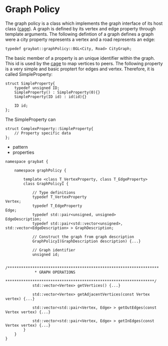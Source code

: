 Graph Policy
============

[cage]:utils/doxygen/cage.md

The graph policy is a class which implements the graph interface of
its host class ([cage]). A graph is defined by its vertex and
edge property through template arguments. The following defintion
of a graph defines a graph were a city property represents a vertex
and a road represents an edge:

~~~~~~~~~~~~~~~~~~~~~~~~~~~~~~~~~~~~~~~~~~~~~~~~~~~~~~~~~~~~~~~~~~~{.cc}
typedef graybat::graphPolicy::BGL<City, Road> CityGraph;
~~~~~~~~~~~~~~~~~~~~~~~~~~~~~~~~~~~~~~~~~~~~~~~~~~~~~~~~~~~~~~~~~~~~

The basic member of a property is an unique identifier within the
graph.  This id is used by the [cage] to map vertices to peers.  The
following property is a very simple and basic proptert for edges and
vertex. Therefore, it is called SimpleProperty:
~~~~~~~~~~~~~~~~~~~~~~~~~~~~~~~~~~~~~~~~~~~~~~~~~~~~~~~~~~~~~~~~~~~{.cc}
struct SimpleProperty{
    typedef unsigned ID;
    SimpleProperty() : SimpleProperty(0){}
    SimpleProperty(ID id) : id(id){}

    ID id;
};

~~~~~~~~~~~~~~~~~~~~~~~~~~~~~~~~~~~~~~~~~~~~~~~~~~~~~~~~~~~~~~~~~~~~

The SimpleProperty can 
~~~~~~~~~~~~~~~~~~~~~~~~~~~~~~~~~~~~~~~~~~~~~~~~~~~~~~~~~~~~~~~~~~~{.cc}
struct ComplexProperty::SimpleProperty{
	// Property specific data
};

~~~~~~~~~~~~~~~~~~~~~~~~~~~~~~~~~~~~~~~~~~~~~~~~~~~~~~~~~~~~~~~~~~~~



* pattern
* properties

~~~~~~~~~~~~~~~~~~~~~~~~~~~~~~~~~~~~~~~~~~~~~~~~~~~~~~~~~~~~~~~~~~~~{.cc}
namespace graybat {

	namespace graphPolicy {

		template <class T_VertexProperty, class T_EdgeProperty>
		class GraphPolicyI {
		
			// Type definitions
			typedef T_VertexProperty                                                Vertex;
			typedef T_EdgeProperty                                                  Edge;
			typedef std::pair<unsigned, unsigned>                                   EdgeDescription;
			typedef std::pair<std::vector<unsigned>, std::vector<EdgeDescription> > GraphDescription;
			
			// Construct the graph from graph description
			GraphPolicyI(GraphDescription description) {...}
			
			// Graph identifier
			unsigned id;
			
			/*******************************************************************
			 * GRAPH OPERATIONS
			 ******************************************************************/
			std::vector<Vertex> getVertices() {...}

			std::vector<Vertex> getAdjacentVertices(const Vertex vertex) {...}

			std::vector<std::pair<Vertex, Edge> > getOutEdges(const Vertex vertex) {...}

			std::vector<std::pair<Vertex, Edge> > getInEdges(const Vertex vertex) {...}
		}
	}
}

~~~~~~~~~~~~~~~~~~~~~~~~~~~~~~~~~~~~~~~~~~~~~~~~~~~~~~~~~~~~~~~~~~~~


